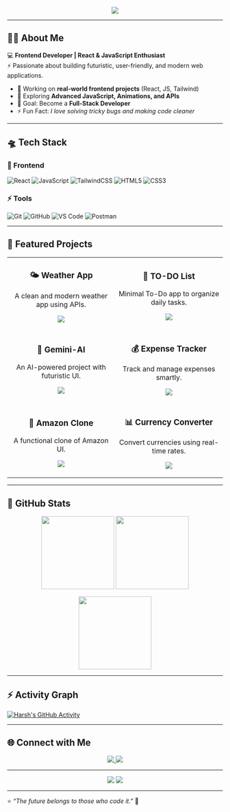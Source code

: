 <!-- Animated Header -->
<p align="center">
  <img src="https://readme-typing-svg.herokuapp.com?font=Orbitron&weight=700&size=26&duration=4000&pause=1000&color=00F7FF&center=true&vCenter=true&width=700&lines=👋+Hello+World!;I'm+Harsh+Koundal;Frontend+Developer;React+%7C+JavaScript+Enthusiast;Crafting+Futuristic+Web+Experiences">
</p>

---

## 👨‍🚀 About Me  
💻 **Frontend Developer | React & JavaScript Enthusiast**  
⚡ Passionate about building futuristic, user-friendly, and modern web applications.  

- 🔭 Working on **real-world frontend projects** (React, JS, Tailwind)  
- 🌱 Exploring **Advanced JavaScript, Animations, and APIs**  
- 🎯 Goal: Become a **Full-Stack Developer**  
- ⚡ Fun Fact: *I love solving tricky bugs and making code cleaner*  

---

## 🛸 Tech Stack  

### 🚀 Frontend  
![React](https://img.shields.io/badge/React-0D1117?style=for-the-badge&logo=react&logoColor=00F7FF)
![JavaScript](https://img.shields.io/badge/JavaScript-0D1117?style=for-the-badge&logo=javascript&logoColor=F7E017)
![TailwindCSS](https://img.shields.io/badge/TailwindCSS-0D1117?style=for-the-badge&logo=tailwind-css&logoColor=38B2AC)
![HTML5](https://img.shields.io/badge/HTML5-0D1117?style=for-the-badge&logo=html5&logoColor=E96228)
![CSS3](https://img.shields.io/badge/CSS3-0D1117?style=for-the-badge&logo=css3&logoColor=2862E9)

### ⚡ Tools  
![Git](https://img.shields.io/badge/Git-0D1117?style=for-the-badge&logo=git&logoColor=F14E32)
![GitHub](https://img.shields.io/badge/GitHub-0D1117?style=for-the-badge&logo=github&logoColor=white)
![VS Code](https://img.shields.io/badge/VSCode-0D1117?style=for-the-badge&logo=visualstudiocode&logoColor=0078D7)
![Postman](https://img.shields.io/badge/Postman-0D1117?style=for-the-badge&logo=postman&logoColor=FF6C37)

---

## 🚀 Featured Projects  

<table>
  <tr>
    <td width="50%">
      <h3 align="center">🌤 Weather App</h3>
      <p align="center">A clean and modern weather app using APIs.</p>
      <p align="center">
        <a href="https://github.com/Harsh-Koundal/Weather_App">
          <img src="https://github-readme-stats.vercel.app/api/pin/?username=Harsh-Koundal&repo=Weather_App&theme=tokyonight" />
        </a>
      </p>
    </td>
    <td width="50%">
      <h3 align="center">📝 TO-DO List</h3>
      <p align="center">Minimal To-Do app to organize daily tasks.</p>
      <p align="center">
        <a href="https://github.com/Harsh-Koundal/TO-DO-LIST">
          <img src="https://github-readme-stats.vercel.app/api/pin/?username=Harsh-Koundal&repo=TO-DO-LIST&theme=tokyonight" />
        </a>
      </p>
    </td>
  </tr>
  
  <tr>
    <td width="50%">
      <h3 align="center">🤖 Gemini-AI</h3>
      <p align="center">An AI-powered project with futuristic UI.</p>
      <p align="center">
        <a href="https://github.com/Harsh-Koundal/Gemini-AI">
          <img src="https://github-readme-stats.vercel.app/api/pin/?username=Harsh-Koundal&repo=Gemini-AI&theme=tokyonight" />
        </a>
      </p>
    </td>
    <td width="50%">
      <h3 align="center">💰 Expense Tracker</h3>
      <p align="center">Track and manage expenses smartly.</p>
      <p align="center">
        <a href="https://github.com/Harsh-Koundal/Expense-Tracker">
          <img src="https://github-readme-stats.vercel.app/api/pin/?username=Harsh-Koundal&repo=Expense-Tracker&theme=tokyonight" />
        </a>
      </p>
    </td>
  </tr>
  
  <tr>
    <td width="50%">
      <h3 align="center">🛒 Amazon Clone</h3>
      <p align="center">A functional clone of Amazon UI.</p>
      <p align="center">
        <a href="https://github.com/Harsh-Koundal/amazon">
          <img src="https://github-readme-stats.vercel.app/api/pin/?username=Harsh-Koundal&repo=amazon&theme=tokyonight" />
        </a>
      </p>
    </td>
    <td width="50%">
      <h3 align="center">📊 Currency Converter</h3>
      <p align="center">Convert currencies using real-time rates.</p>
      <p align="center">
        <a href="https://github.com/Harsh-Koundal/Currency-Converter">
          <img src="https://github-readme-stats.vercel.app/api/pin/?username=Harsh-Koundal&repo=Currency-Converter&theme=tokyonight" />
        </a>
      </p>
    </td>
  </tr>
</table>

---

## 🌌 GitHub Stats  

<p align="center">
  <img src="https://github-readme-stats.vercel.app/api?username=Harsh-Koundal&show_icons=true&theme=tokyonight&hide_border=true" height="170"/>
  <img src="https://github-readme-streak-stats.herokuapp.com/?user=Harsh-Koundal&theme=tokyonight&hide_border=true" height="170"/>
</p>

<p align="center">
  <img src="https://github-readme-stats.vercel.app/api/top-langs/?username=Harsh-Koundal&layout=compact&theme=tokyonight&hide_border=true" height="170"/>
</p>

---

## ⚡ Activity Graph  

[![Harsh's GitHub Activity](https://github-readme-activity-graph.vercel.app/graph?username=Harsh-Koundal&theme=react-dark&bg_color=0D1117&color=00FFF7&line=FF0080&point=00FFF7&hide_border=true)](https://github.com/Harsh-Koundal)

---

## 🌐 Connect with Me  

<p align="center">
  <a href="https://www.linkedin.com/in/harsh-koundal/">
    <img src="https://img.shields.io/badge/LinkedIn-0D1117?style=for-the-badge&logo=linkedin&logoColor=0A66C2"/>
  </a>
  <a href="mailto:aharsh3039@gmail.com">
    <img src="https://img.shields.io/badge/Email-0D1117?style=for-the-badge&logo=gmail&logoColor=FF0080"/>
  </a>
</p>

---

<p align="center">
  <img src="https://komarev.com/ghpvc/?username=Harsh-Koundal&style=for-the-badge&color=00FFF7&label=👀+Profile+Views"/>
  <img src="https://img.shields.io/github/followers/Harsh-Koundal?style=for-the-badge&color=FF0080&label=👥+Followers"/>
</p>

---

⭐ *“The future belongs to those who code it.”* 🚀

